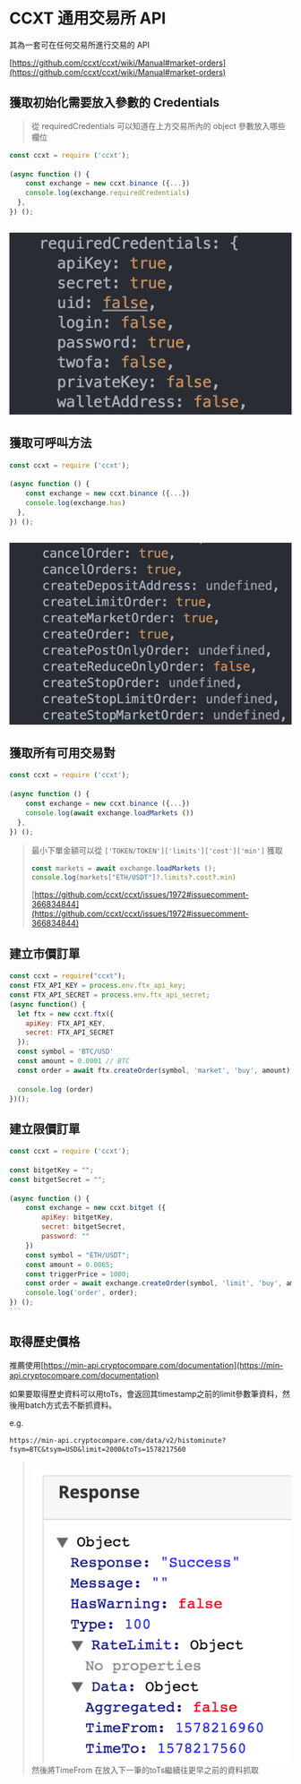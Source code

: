 # CCXT 通用交易所 API

其為一套可在任何交易所進行交易的 API

[https://github.com/ccxt/ccxt/wiki/Manual#market-orders](https://github.com/ccxt/ccxt/wiki/Manual#market-orders)

## 獲取初始化需要放入參數的 Credentials

> 從 requiredCredentials 可以知道在上方交易所內的 object 參數放入哪些欄位

```javascript
const ccxt = require ('ccxt');

(async function () {
    const exchange = new ccxt.binance ({...})
    console.log(exchange.requiredCredentials)
  },
}) ();
```

## ![](<.gitbook/assets/截圖 2023-02-09 上午11.30.07.png>)

## 獲取可呼叫方法

```javascript
const ccxt = require ('ccxt');

(async function () {
    const exchange = new ccxt.binance ({...})
    console.log(exchange.has)
  },
}) ();
```

## ![](<.gitbook/assets/截圖 2023-02-09 上午11.29.37.png>)

## 獲取所有可用交易對

```javascript
const ccxt = require ('ccxt');

(async function () {
    const exchange = new ccxt.binance ({...})
    console.log(await exchange.loadMarkets ())
  },
}) ();
```

> 最小下單金額可以從 `['TOKEN/TOKEN']['limits']['cost']['min']` 獲取
>
> ```javascript
> const markets = await exchange.loadMarkets ();
> console.log(markets["ETH/USDT"]?.limits?.cost?.min)
> ```
>
> [https://github.com/ccxt/ccxt/issues/1972#issuecomment-366834844](https://github.com/ccxt/ccxt/issues/1972#issuecomment-366834844)

## 建立市價訂單

```javascript
const ccxt = require("ccxt");
const FTX_API_KEY = process.env.ftx_api_key;
const FTX_API_SECRET = process.env.ftx_api_secret;
(async function() {
  let ftx = new ccxt.ftx({
    apiKey: FTX_API_KEY,
    secret: FTX_API_SECRET
  });
  const symbol = 'BTC/USD'
  const amount = 0.0001 // BTC
  const order = await ftx.createOrder(symbol, 'market', 'buy', amount);

  console.log (order)
})();
```

## 建立限價訂單

````javascript
const ccxt = require ('ccxt');

const bitgetKey = "";
const bitgetSecret = "";

(async function () {
    const exchange = new ccxt.bitget ({
        apiKey: bitgetKey,
        secret: bitgetSecret,
        password: ""
    })
    const symbol = "ETH/USDT";
    const amount = 0.0065;
    const triggerPrice = 1000;
    const order = await exchange.createOrder(symbol, 'limit', 'buy', amount, triggerPrice);
    console.log('order', order);
}) ();
```
````

## 取得歷史價格

推薦使用[https://min-api.cryptocompare.com/documentation](https://min-api.cryptocompare.com/documentation)

如果要取得歷史資料可以用toTs，會返回其timestamp之前的limit參數筆資料，然後用batch方式去不斷抓資料。

e.g.

```
https://min-api.cryptocompare.com/data/v2/histominute?fsym=BTC&tsym=USD&limit=2000&toTs=1578217560
```

> ![](<.gitbook/assets/螢幕快照 2020-01-05 下午6.11.53.png>)然後將TimeFrom 在放入下一筆的toTs繼續往更早之前的資料抓取
